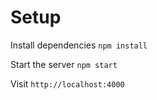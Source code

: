 # Setup

Install dependencies
`npm install`

Start the server
`npm start`

Visit `http://localhost:4000`
